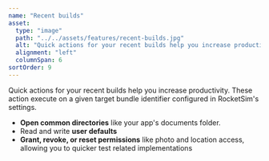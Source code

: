 ```yaml
---
name: "Recent builds"
asset:
  type: "image"
  path: "../../assets/features/recent-builds.jpg"
  alt: "Quick actions for your recent builds help you increase productivity. These action execute on a given target bundle identifier configured in RocketSim's settings."
  alignment: "left"
  columnSpan: 6
sortOrder: 9
---
```


Quick actions for your recent builds help you increase productivity. These action execute on a given target bundle identifier configured in RocketSim's settings.

- **Open common directories** like your app's documents folder.
- Read and write **user defaults**
- **Grant, revoke, or reset permissions** like photo and location access, allowing you to quicker test related implementations
